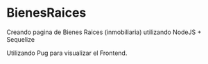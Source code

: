 # BienesRaices

Creando pagina de Bienes Raices (inmobiliaria) utilizando NodeJS + Sequelize <br>

Utilizando Pug para visualizar el Frontend.
